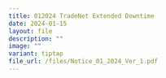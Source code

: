```yaml
---
title: 012024 TradeNet Extended Downtime
date: 2024-01-15
layout: file
description: ""
image: ""
variant: tiptap
file_url: /files/Notice_01_2024_Ver_1.pdf
---
```

